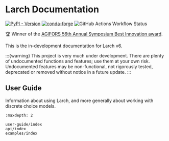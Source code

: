 # Larch Documentation

[![PyPI - Version](https://img.shields.io/pypi/v/larch)](https://pypi.org/project/larch)
[![conda-forge](https://img.shields.io/conda/dn/conda-forge/larch)](https://anaconda.org/conda-forge/larch)
![GitHub Actions Workflow Status](https://img.shields.io/github/actions/workflow/status/driftlesslabs/larch/ci.yml?branch=main)

🏆︁ Winner of the [AGIFORS 56th Annual Symposium Best Innovation award](http://agifors.org/Symposium).

This is the in-development documentation for Larch v6.

:::{warning}
This project is very much under development.  There are plenty of undocumented functions
and features; use them at your own risk.  Undocumented features may be non-functional,
not rigorously tested, deprecated or removed without notice in a future update.
:::

## User Guide

Information about using Larch, and more generally about working with discrete
choice models.

```{toctree}
:maxdepth: 2

user-guide/index
api/index
examples/index
```
